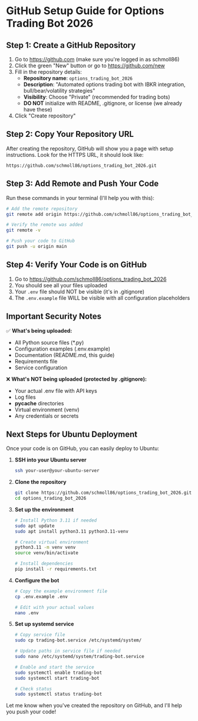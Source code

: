 # GitHub Setup Guide for Options Trading Bot 2026

## Step 1: Create a GitHub Repository

1. Go to https://github.com (make sure you're logged in as schmoll86)
2. Click the green "New" button or go to https://github.com/new
3. Fill in the repository details:
   - **Repository name**: `options_trading_bot_2026`
   - **Description**: "Automated options trading bot with IBKR integration, bull/bear/volatility strategies"
   - **Visibility**: Choose "Private" (recommended for trading bots)
   - **DO NOT** initialize with README, .gitignore, or license (we already have these)
4. Click "Create repository"

## Step 2: Copy Your Repository URL

After creating the repository, GitHub will show you a page with setup instructions.
Look for the HTTPS URL, it should look like:
```
https://github.com/schmoll86/options_trading_bot_2026.git
```

## Step 3: Add Remote and Push Your Code

Run these commands in your terminal (I'll help you with this):

```bash
# Add the remote repository
git remote add origin https://github.com/schmoll86/options_trading_bot_2026.git

# Verify the remote was added
git remote -v

# Push your code to GitHub
git push -u origin main
```

## Step 4: Verify Your Code is on GitHub

1. Go to https://github.com/schmoll86/options_trading_bot_2026
2. You should see all your files uploaded
3. Your `.env` file should NOT be visible (it's in .gitignore)
4. The `.env.example` file WILL be visible with all configuration placeholders

## Important Security Notes

✅ **What's being uploaded:**
- All Python source files (*.py)
- Configuration examples (.env.example)
- Documentation (README.md, this guide)
- Requirements file
- Service configuration

❌ **What's NOT being uploaded (protected by .gitignore):**
- Your actual .env file with API keys
- Log files
- __pycache__ directories
- Virtual environment (venv)
- Any credentials or secrets

## Next Steps for Ubuntu Deployment

Once your code is on GitHub, you can easily deploy to Ubuntu:

1. **SSH into your Ubuntu server**
   ```bash
   ssh your-user@your-ubuntu-server
   ```

2. **Clone the repository**
   ```bash
   git clone https://github.com/schmoll86/options_trading_bot_2026.git
   cd options_trading_bot_2026
   ```

3. **Set up the environment**
   ```bash
   # Install Python 3.11 if needed
   sudo apt update
   sudo apt install python3.11 python3.11-venv
   
   # Create virtual environment
   python3.11 -m venv venv
   source venv/bin/activate
   
   # Install dependencies
   pip install -r requirements.txt
   ```

4. **Configure the bot**
   ```bash
   # Copy the example environment file
   cp .env.example .env
   
   # Edit with your actual values
   nano .env
   ```

5. **Set up systemd service**
   ```bash
   # Copy service file
   sudo cp trading-bot.service /etc/systemd/system/
   
   # Update paths in service file if needed
   sudo nano /etc/systemd/system/trading-bot.service
   
   # Enable and start the service
   sudo systemctl enable trading-bot
   sudo systemctl start trading-bot
   
   # Check status
   sudo systemctl status trading-bot
   ```

Let me know when you've created the repository on GitHub, and I'll help you push your code! 